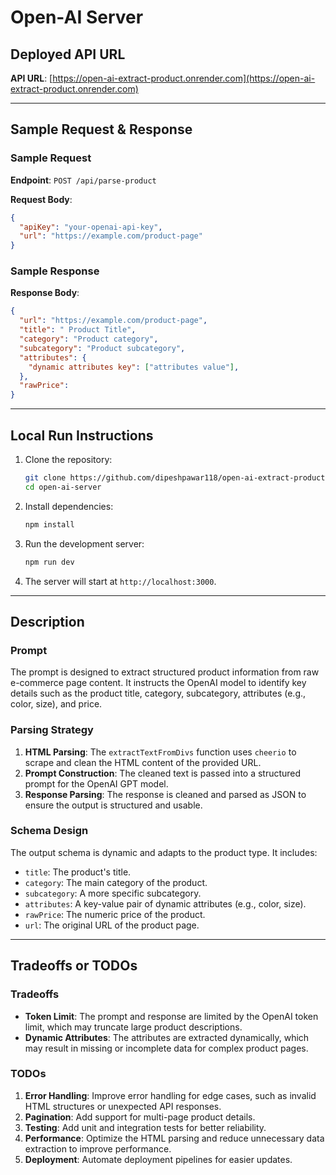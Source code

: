 # Open-AI Server

## Deployed API URL

**API URL**: [https://open-ai-extract-product.onrender.com](https://open-ai-extract-product.onrender.com)

---

## Sample Request & Response

### Sample Request

**Endpoint**: `POST /api/parse-product`

**Request Body**:

```json
{
  "apiKey": "your-openai-api-key",
  "url": "https://example.com/product-page"
}
```

### Sample Response

**Response Body**:

```json
{
  "url": "https://example.com/product-page",
  "title": " Product Title",
  "category": "Product category",
  "subcategory": "Product subcategory",
  "attributes": {
    "dynamic attributes key": ["attributes value"],
  },
  "rawPrice":
}
```

---

## Local Run Instructions

1. Clone the repository:

   ```bash
   git clone https://github.com/dipeshpawar118/open-ai-extract-product
   cd open-ai-server
   ```

2. Install dependencies:

   ```bash
   npm install
   ```

3. Run the development server:

   ```bash
   npm run dev
   ```

4. The server will start at `http://localhost:3000`.

---

## Description

### Prompt

The prompt is designed to extract structured product information from raw e-commerce page content. It instructs the OpenAI model to identify key details such as the product title, category, subcategory, attributes (e.g., color, size), and price.

### Parsing Strategy

1. **HTML Parsing**: The `extractTextFromDivs` function uses `cheerio` to scrape and clean the HTML content of the provided URL.
2. **Prompt Construction**: The cleaned text is passed into a structured prompt for the OpenAI GPT model.
3. **Response Parsing**: The response is cleaned and parsed as JSON to ensure the output is structured and usable.

### Schema Design

The output schema is dynamic and adapts to the product type. It includes:

- `title`: The product's title.
- `category`: The main category of the product.
- `subcategory`: A more specific subcategory.
- `attributes`: A key-value pair of dynamic attributes (e.g., color, size).
- `rawPrice`: The numeric price of the product.
- `url`: The original URL of the product page.

---

## Tradeoffs or TODOs

### Tradeoffs

- **Token Limit**: The prompt and response are limited by the OpenAI token limit, which may truncate large product descriptions.
- **Dynamic Attributes**: The attributes are extracted dynamically, which may result in missing or incomplete data for complex product pages.

### TODOs

1. **Error Handling**: Improve error handling for edge cases, such as invalid HTML structures or unexpected API responses.
2. **Pagination**: Add support for multi-page product details.
3. **Testing**: Add unit and integration tests for better reliability.
4. **Performance**: Optimize the HTML parsing and reduce unnecessary data extraction to improve performance.
5. **Deployment**: Automate deployment pipelines for easier updates.
